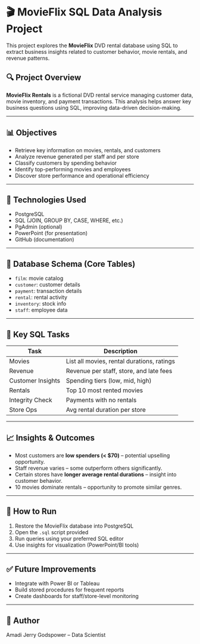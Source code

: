 # 🎬 MovieFlix SQL Data Analysis Project

This project explores the **MovieFlix** DVD rental database using SQL to extract business insights related to customer behavior, movie rentals, and revenue patterns.

## 🔍 Project Overview

**MovieFlix Rentals** is a fictional DVD rental service managing customer data, movie inventory, and payment transactions. This analysis helps answer key business questions using SQL, improving data-driven decision-making.

---

## 📊 Objectives

- Retrieve key information on movies, rentals, and customers
- Analyze revenue generated per staff and per store
- Classify customers by spending behavior
- Identify top-performing movies and employees
- Discover store performance and operational efficiency

---

## 🧰 Technologies Used

- PostgreSQL
- SQL (JOIN, GROUP BY, CASE, WHERE, etc.)
- PgAdmin (optional)
- PowerPoint (for presentation)
- GitHub (documentation)

---

## 📁 Database Schema (Core Tables)

- `film`: movie catalog
- `customer`: customer details
- `payment`: transaction details
- `rental`: rental activity
- `inventory`: stock info
- `staff`: employee data

---

## 📌 Key SQL Tasks

| Task | Description |
|------|-------------|
| Movies | List all movies, rental durations, ratings |
| Revenue | Revenue per staff, store, and late fees |
| Customer Insights | Spending tiers (low, mid, high) |
| Rentals | Top 10 most rented movies |
| Integrity Check | Payments with no rentals |
| Store Ops | Avg rental duration per store |

---

## 📈 Insights & Outcomes

- Most customers are **low spenders (< $70)** – potential upselling opportunity.
- Staff revenue varies – some outperform others significantly.
- Certain stores have **longer average rental durations** – insight into customer behavior.
- 10 movies dominate rentals – opportunity to promote similar genres.

---

## 🚀 How to Run

1. Restore the MovieFlix database into PostgreSQL
2. Open the `.sql` script provided
3. Run queries using your preferred SQL editor
4. Use insights for visualization (PowerPoint/BI tools)

---

## ✅ Future Improvements

- Integrate with Power BI or Tableau
- Build stored procedures for frequent reports
- Create dashboards for staff/store-level monitoring

---

## 🧠 Author

Amadi Jerry Godspower – Data Scientist  
